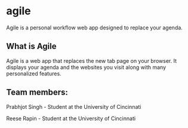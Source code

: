 # agile
Agile is a personal workflow web app designed to replace your agenda.

<h2>What is Agile</h2>
<p>Agile is a web app that replaces the new tab page on your browser. It displays your agenda and the websites you visit along with many personalized features.</p>

<h2>Team members:</h2>
<p>Prabhjot Singh -  Student at the University of Cincinnati</p>
<p>Reese Rapin -  Student at the University of Cincinnati</p>
